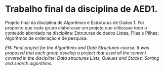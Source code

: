 # Trabalho final da disciplina de AED1.
Projeto final da disciplina de Algoritmos e Estruturas de Dados 1.
Foi proposto que cada grupo elaborasse um projeto que utilizasse todo o conteúdo abordado na disciplina: Estruturas de dados Listas, Filas e Pilhas; Algoritmos de ordenação e de pesquisa.

*EN: Final project for the Algorithms and Data Structures course. It was proposed that each group develop a project that used all the content covered in the discipline: Data structures Lists, Queues and Stacks; Sorting and search algorithms.*

